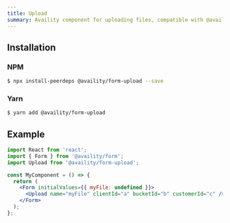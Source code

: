 ```yaml
---
title: Upload
summary: Availity component for uploading files, compatible with @availity/form
---
```


## Installation

### NPM

```bash
$ npx install-peerdeps @availity/form-upload --save
```

### Yarn

```bash
$ yarn add @availity/form-upload
```

## Example

```jsx
import React from 'react';
import { Form } from '@availity/form';
import Upload from '@availity/form-upload';

const MyComponent = () => {
  return (
    <Form initialValues={{ myFile: undefined }}>
      <Upload name="myFile" clientId="a" bucketId="b" customerId="c" />;
    </Form>
  );
};
```
